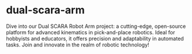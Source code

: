 # dual-scara-arm
Dive into our Dual SCARA Robot Arm project: a cutting-edge, open-source platform for advanced kinematics in pick-and-place robotics. Ideal for hobbyists and educators, it offers precision and adaptability in automated tasks. Join and innovate in the realm of robotic technology!
